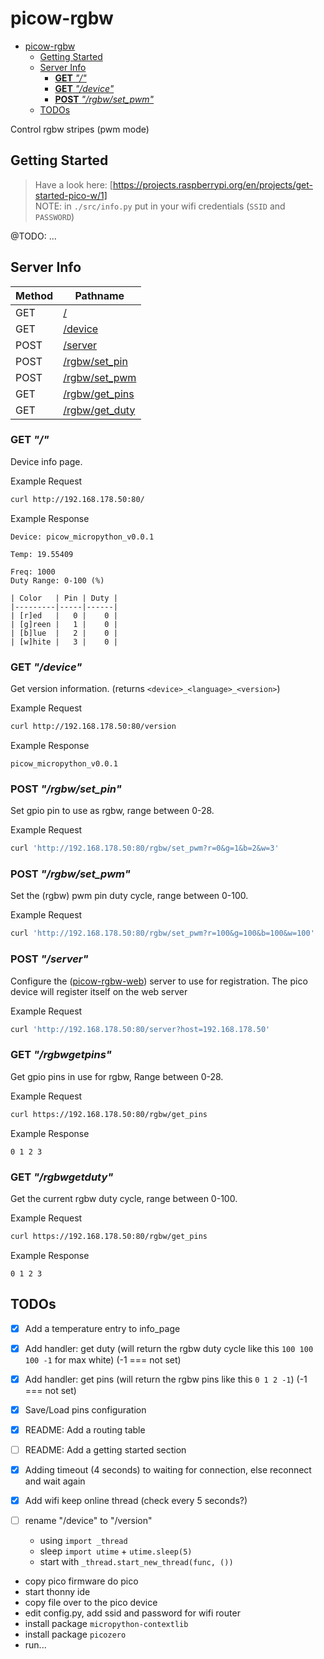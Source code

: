 # picow-rgbw

<!--toc:start-->

- [picow-rgbw](#picow-rgbw)
  - [Getting Started](#getting-started)
  - [Server Info](#server-info)
    - [**GET** _"/"_](#get)
    - [**GET** _"/device"_](#get-device)
    - [**POST** _"/rgbw/set_pwm"_](#post-rgbwsetpwm)
  - [TODOs](#todos)
  <!--toc:end-->

Control rgbw stripes (pwm mode)

## Getting Started

> Have a look here: [https://projects.raspberrypi.org/en/projects/get-started-pico-w/1]  
> NOTE: in `./src/info.py` put in your wifi credentials (`SSID` and `PASSWORD`)

@TODO: ...

## Server Info

| Method | Pathname                       |
| ------ | ------------------------------ |
| GET    | [/](#info_page)                |
| GET    | [/device](#device)             |
| POST   | [/server](#server)             |
| POST   | [/rgbw/set_pin](#rgbwsetpin)   |
| POST   | [/rgbw/set_pwm](#rgbwsetpwm)   |
| GET    | [/rgbw/get_pins](#rgbwgetpins) |
| GET    | [/rgbw/get_duty](#rgbwgetduty) |

<a id="info_page"></a>

### **GET** _"/"_

Device info page.

Example Request

```bash
curl http://192.168.178.50:80/
```

Example Response

```text
Device: picow_micropython_v0.0.1

Temp: 19.55409

Freq: 1000
Duty Range: 0-100 (%)

| Color   | Pin | Duty |
|---------|-----|------|
| [r]ed   |   0 |    0 |
| [g]reen |   1 |    0 |
| [b]lue  |   2 |    0 |
| [w]hite |   3 |    0 |
```

<a id="device"></a>

### **GET** _"/device"_

Get version information. (returns `<device>_<language>_<version>`)

Example Request

```bash
curl http://192.168.178.50:80/version
```

Example Response

```text
picow_micropython_v0.0.1
```

<a id="rgbwsetpin"></a>

### **POST** _"/rgbw/set_pin"_

Set gpio pin to use as rgbw, range between 0-28.

Example Request

```bash
curl 'http://192.168.178.50:80/rgbw/set_pwm?r=0&g=1&b=2&w=3'
```

<a id="rgbwsetpwm"></a>

### **POST** _"/rgbw/set_pwm"_

Set the (rgbw) pwm pin duty cycle, range between 0-100.

Example Request

```bash
curl 'http://192.168.178.50:80/rgbw/set_pwm?r=100&g=100&b=100&w=100'
```

<a id="server"></a>

### **POST** _"/server"_

Configure the ([picow-rgbw-web](https://github.com/knackwurstking/picow-rgbw-web.git)) server to use for registration.
The pico device will register itself on the web server

Example Request

```bash
curl 'http://192.168.178.50:80/server?host=192.168.178.50'
```

<a id="rgbwgetpins"></a>

### **GET** _"/rgbwgetpins"_

Get gpio pins in use for rgbw, Range between 0-28.

Example Request

```bash
curl https://192.168.178.50:80/rgbw/get_pins
```

Example Response

```text
0 1 2 3
```

<a id="rgbwgetduty"></a>

### **GET** _"/rgbwgetduty"_

Get the current rgbw duty cycle, range between 0-100.

Example Request

```bash
curl https://192.168.178.50:80/rgbw/get_pins
```

Example Response

```text
0 1 2 3
```

## TODOs

- [x] Add a temperature entry to info_page
- [x] Add handler: get duty (will return the rgbw duty cycle like this
      `100 100 100 -1` for max white) (-1 === not set)
- [x] Add handler: get pins (will return the rgbw pins like this `0 1 2 -1`)
      (-1 === not set)
- [x] Save/Load pins configuration
- [x] README: Add a routing table
- [ ] README: Add a getting started section
- [x] Adding timeout (4 seconds) to waiting for connection, else reconnect and
      wait again
- [x] Add wifi keep online thread (check every 5 seconds?)
- [ ] rename "/device" to "/version"

  - using `import _thread`
  - sleep `import utime` + `utime.sleep(5)`
  - start with `_thread.start_new_thread(func, ())`

- copy pico firmware do pico
- start thonny ide
- copy file over to the pico device
- edit config.py, add ssid and password for wifi router
- install package `micropython-contextlib`
- install package `picozero`
- run...
